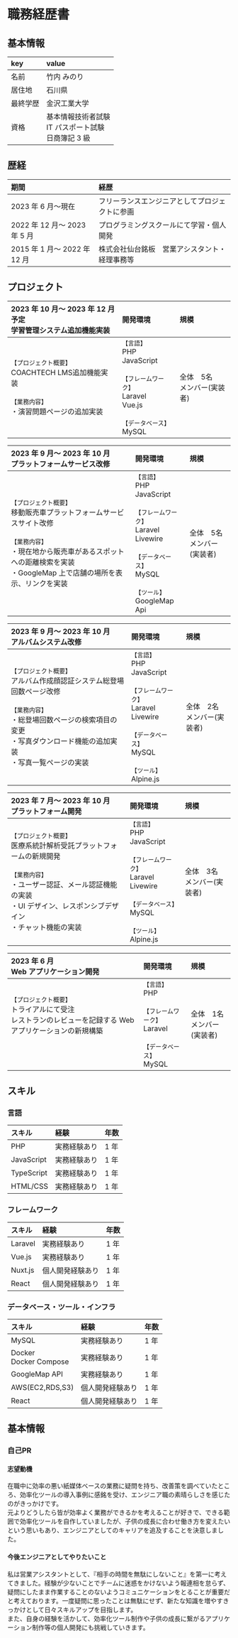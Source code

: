 # 職務経歴書

## 基本情報

| key      | value                                                    |
| :------- | :------------------------------------------------------- |
| 名前     | 竹内 みのり                                              |
| 居住地   | 石川県                                                   |
| 最終学歴 | 金沢工業大学                                             |
| 資格     | 基本情報技術者試験<br>IT パスポート試験<br>日商簿記 3 級 |

## 歴経

| 期間                         | 経歴                                           |
| :--------------------------- | :--------------------------------------------- |
| 2023 年 6 月～現在           | フリーランスエンジニアとしてプロジェクトに参画 |
| 2022 年 12 月～ 2023 年 5 月 | プログラミングスクールにて学習・個人開発       |
| 2015 年 1 月～ 2022 年 12 月 | 株式会社仙台銘板　営業アシスタント・経理事務等 |

## プロジェクト
| 2023 年 10 月～ 2023 年 12 月予定<br>学習管理システム追加機能実装 | 開発環境 | 規模 |
| :----------------------------------------------------------------- | :------- | :--- |
| &#8203;``【プロジェクト概要】``&#8203;<br>COACHTECH LMS追加機能実装<br><br>&#8203;``【業務内容】``&#8203;<br>・演習問題ページの追加実装 | &#8203;``【言語】``&#8203;<br>PHP<br>JavaScript<br><br>&#8203;``【フレームワーク】``&#8203;<br>Laravel<br>Vue.js<br><br>&#8203;``【データベース】``&#8203;<br>MySQL | 全体　5名<br>メンバー(実装者) |

| 2023 年 9 月～ 2023 年 10 月<br>プラットフォームサービス改修 | 開発環境 | 規模 |
| :----------------------------------------------------------------- | :------- | :--- |
| &#8203;``【プロジェクト概要】``&#8203;<br>移動販売車プラットフォームサービスサイト改修<br><br>&#8203;``【業務内容】``&#8203;<br>・現在地から販売車があるスポットへの距離検索を実装<br>・GoogleMap 上で店舗の場所を表示、リンクを実装 | &#8203;``【言語】``&#8203;<br>PHP<br>JavaScript<br><br>&#8203;``【フレームワーク】``&#8203;<br>Laravel Livewire<br><br>&#8203;``【データベース】``&#8203;<br>MySQL<br><br>&#8203;``【ツール】``&#8203;<br>GoogleMap Api | 全体　5名<br>メンバー(実装者) |

| 2023 年 9 月～ 2023 年 10 月<br>アルバムシステム改修 | 開発環境 | 規模 |
| :----------------------------------------------------------------- | :------- | :--- |
| &#8203;``【プロジェクト概要】``&#8203;<br>アルバム作成顔認証システム総登場回数ページ改修<br><br>&#8203;``【業務内容】``&#8203;<br>・総登場回数ページの検索項目の変更<br>・写真ダウンロード機能の追加実装<br>・写真一覧ページの実装 | &#8203;``【言語】``&#8203;<br>PHP<br>JavaScript<br><br>&#8203;``【フレームワーク】``&#8203;<br>Laravel Livewire<br><br>&#8203;``【データベース】``&#8203;<br>MySQL<br><br>&#8203;``【ツール】``&#8203;<br>Alpine.js | 全体　2名<br>メンバー(実装者) |

| 2023 年 7 月～ 2023 年 10 月<br>プラットフォーム開発 | 開発環境 | 規模 |
| :----------------------------------------------------------------- | :------- | :--- |
| &#8203;``【プロジェクト概要】``&#8203;<br>医療系統計解析受託プラットフォームの新規開発<br><br>&#8203;``【業務内容】``&#8203;<br>・ユーザー認証、メール認証機能の実装<br>・UI デザイン、レスポンシブデザイン<br>・チャット機能の実装 | &#8203;``【言語】``&#8203;<br>PHP<br>JavaScript<br><br>&#8203;``【フレームワーク】``&#8203;<br>Laravel Livewire<br><br>&#8203;``【データベース】``&#8203;<br>MySQL<br><br>&#8203;``【ツール】``&#8203;<br>Alpine.js | 全体　3名<br>メンバー(実装者) |

| 2023 年 6 月<Br>Web アプリケーション開発 | 開発環境 | 規模 |
| :----------------------------------------------------------------- | :------- | :--- |
| &#8203;``【プロジェクト概要】``&#8203;<br>トライアルにて受注<br>レストランのレビューを記録する Web アプリケーションの新規構築<br><br>&#8203;&#8203; | &#8203;``【言語】``&#8203;<br>PHP<br><br>&#8203;``【フレームワーク】``&#8203;<br>Laravel<br><br>&#8203;``【データベース】``&#8203;<br>MySQL | 全体　1名<br>メンバー(実装者) |




## スキル

### 言語

| スキル     | 経験         | 年数 |
| :--------- | :----------- | :--- |
| PHP        | 実務経験あり | 1 年 |
| JavaScript | 実務経験あり | 1 年 |
| TypeScript | 実務経験あり | 1 年 |
| HTML/CSS   | 実務経験あり | 1 年 |

### フレームワーク

| スキル  | 経験             | 年数 |
| :------ | :--------------- | :--- |
| Laravel | 実務経験あり     | 1 年 |
| Vue.js  | 実務経験あり     | 1 年 |
| Nuxt.js | 個人開発経験あり | 1 年 |
| React   | 個人開発経験あり | 1 年 |

### データベース・ツール・インフラ

| スキル                   | 経験             | 年数 |
| :----------------------- | :--------------- | :--- |
| MySQL                    | 実務経験あり     | 1 年 |
| Docker<br>Docker Compose | 実務経験あり     | 1 年 |
| GoogleMap API            | 実務経験あり     | 1 年 |
| AWS(EC2,RDS,S3)          | 個人開発経験あり | 1 年 |
| React                    | 個人開発経験あり | 1 年 |


## 基本情報

### 自己PR

#### 志望動機
在職中に効率の悪い紙媒体ベースの業務に疑問を持ち、改善策を調べていたところ、効率化ツールの導入事例に感銘を受け、エンジニア職の素晴らしさを感じたのがきっかけです。<br>
元よりどうしたら皆が効率よく業務ができるかを考えることが好きで、できる範囲で効率化ツールを自作していましたが、子供の成長に合わせ働き方を変えたいという思いもあり、エンジニアとしてのキャリアを追及することを決意しました。

#### 今後エンジニアとしてやりたいこと
私は営業アシスタントとして、『相手の時間を無駄にしないこと』を第一に考えてきました。経験が少ないことでチームに迷惑をかけないよう報連相を怠らず、疑問にしたまま作業することのないようコミュニケーションをとることが重要だと考えております。一度疑問に思ったことは無駄にせず、新たな知識を増やすきっかけとして日々スキルアップを目指します。<br>
また、自身の経験を活かして、効率化ツール制作や子供の成長に繋がるアプリケーション制作等の個人開発にも挑戦していきます。
